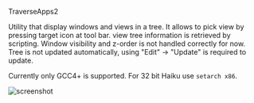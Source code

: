 TraverseApps2

Utility that display windows and views in a tree. It allows to pick view by pressing target icon at tool bar. view tree information is retrieved by scripting. Window visibility and z-order is not handled correctly for now. Tree is not updated automatically, using "Edit" -> "Update" is required to update.

Currently only GCC4+ is supported. For 32 bit Haiku use `setarch x86`.

![screenshot](https://raw.githubusercontent.com/X547/HaikuUtils/master/TraverseApps2/screenshot.png)
